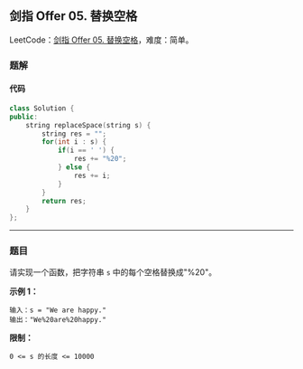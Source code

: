 ## 剑指 Offer 05. 替换空格

LeetCode：[剑指 Offer 05. 替换空格](https://leetcode.cn/problems/ti-huan-kong-ge-lcof/)，难度：简单。

### 题解

#### 代码

```c++
class Solution {
public:
    string replaceSpace(string s) {
        string res = "";
        for(int i : s) {
            if(i == ' ') {
                res += "%20";
            } else {
                res += i;
            }
        }
        return res;
    }
};
```



---



### 题目

请实现一个函数，把字符串 `s` 中的每个空格替换成"%20"。

 

**示例 1：**

```
输入：s = "We are happy."
输出："We%20are%20happy."
```

 

**限制：**

```
0 <= s 的长度 <= 10000
```

